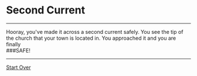 # Second Current

---

Hooray, you've made it across a second current safely. You see the tip of the church that your town is located in. You approached it and you are finally  
###SAFE!

---
[Start Over](../Home.md)